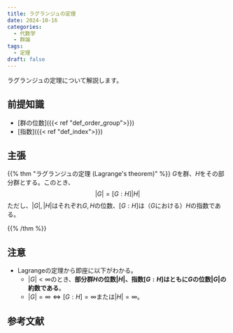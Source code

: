 ```yaml
---
title: ラグランジュの定理
date: 2024-10-16
categories:
  - 代数学
  - 群論
tags:
  - 定理
draft: false
---
```


ラグランジュの定理について解説します。

<!--more-->

## 前提知識

- [群の位数]({{< ref "def_order_group">}})
- [指数]({{< ref "def_index">}})

## 主張

{{% thm "ラグランジュの定理 (Lagrange's theorem)" %}}
$G$を群、$H$をその部分群とする。このとき、
$$|G| = [G:H] |H|$$
ただし、$|G|, |H|$はそれぞれ$G, H$の位数、$[G:H]$は（$G$における）$H$の指数である。

{{% /thm %}}

## 注意

- Lagrangeの定理から即座に以下がわかる。
  - $|G| < \infty$のとき、**部分群$H$の位数$|H|$、指数$[G:H]$はともに$G$の位数$|G|$の約数である**。
  - $|G| = \infty \iff [G:H] = \infty$または$|H| = \infty$。

## 参考文献
